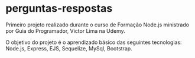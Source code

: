 # perguntas-respostas
Primeiro projeto realizado durante o curso de Formação Node.js ministrado por Guia do Programador, Victor Lima na Udemy.

O objetivo do projeto é o aprendizado básico das seguintes tecnologias: Node.js, Express, EJS, Sequelize, MySql, Bootstrap.

